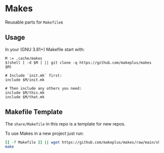 Makes
=====

Reusable parts for `Makefile`s


## Usage

In your (GNU 3.81+) Makefile start with:

```
M := .cache/makes
$(shell [ -d $M ] || git clone -q https://github.com/makeplus/makes $M)

# Include `init.mk` first:
include $M/init.mk

# Then include any others you need:
include $M/this.mk
include $M/that.mk
```


## Makefile Template

The `share/Makefile` in this repo is a template for new repos.

To use Makes in a new project just run:

```bash
[[ -f Makefile ]] || wget https://github.com/makeplus/makes/raw/main/share/Makefile
make
```

